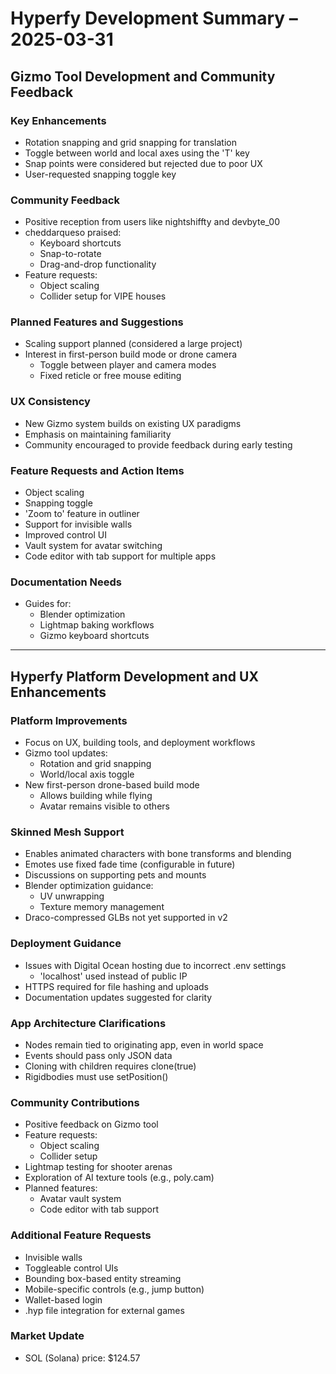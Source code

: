 # Hyperfy Development Summary – 2025-03-31

## Gizmo Tool Development and Community Feedback

### Key Enhancements
- Rotation snapping and grid snapping for translation
- Toggle between world and local axes using the 'T' key
- Snap points were considered but rejected due to poor UX
- User-requested snapping toggle key

### Community Feedback
- Positive reception from users like nightshiffty and devbyte_00
- cheddarqueso praised:
  - Keyboard shortcuts
  - Snap-to-rotate
  - Drag-and-drop functionality
- Feature requests:
  - Object scaling
  - Collider setup for VIPE houses

### Planned Features and Suggestions
- Scaling support planned (considered a large project)
- Interest in first-person build mode or drone camera
  - Toggle between player and camera modes
  - Fixed reticle or free mouse editing

### UX Consistency
- New Gizmo system builds on existing UX paradigms
- Emphasis on maintaining familiarity
- Community encouraged to provide feedback during early testing

### Feature Requests and Action Items
- Object scaling
- Snapping toggle
- 'Zoom to' feature in outliner
- Support for invisible walls
- Improved control UI
- Vault system for avatar switching
- Code editor with tab support for multiple apps

### Documentation Needs
- Guides for:
  - Blender optimization
  - Lightmap baking workflows
  - Gizmo keyboard shortcuts

---

## Hyperfy Platform Development and UX Enhancements

### Platform Improvements
- Focus on UX, building tools, and deployment workflows
- Gizmo tool updates:
  - Rotation and grid snapping
  - World/local axis toggle
- New first-person drone-based build mode
  - Allows building while flying
  - Avatar remains visible to others

### Skinned Mesh Support
- Enables animated characters with bone transforms and blending
- Emotes use fixed fade time (configurable in future)
- Discussions on supporting pets and mounts
- Blender optimization guidance:
  - UV unwrapping
  - Texture memory management
- Draco-compressed GLBs not yet supported in v2

### Deployment Guidance
- Issues with Digital Ocean hosting due to incorrect .env settings
  - 'localhost' used instead of public IP
- HTTPS required for file hashing and uploads
- Documentation updates suggested for clarity

### App Architecture Clarifications
- Nodes remain tied to originating app, even in world space
- Events should pass only JSON data
- Cloning with children requires clone(true)
- Rigidbodies must use setPosition()

### Community Contributions
- Positive feedback on Gizmo tool
- Feature requests:
  - Object scaling
  - Collider setup
- Lightmap testing for shooter arenas
- Exploration of AI texture tools (e.g., poly.cam)
- Planned features:
  - Avatar vault system
  - Code editor with tab support

### Additional Feature Requests
- Invisible walls
- Toggleable control UIs
- Bounding box-based entity streaming
- Mobile-specific controls (e.g., jump button)
- Wallet-based login
- .hyp file integration for external games

### Market Update
- SOL (Solana) price: $124.57